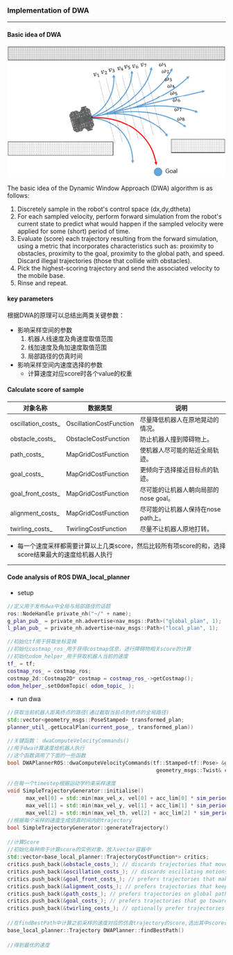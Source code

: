 ### Implementation of DWA

---

#### Basic idea of DWA

![](image/velocity_sample_of_dwa.png)

The basic idea of the Dynamic Window Approach (DWA) algorithm is as follows:

1. Discretely sample in the robot's control space (dx,dy,dtheta)
2. For each sampled velocity, perform forward simulation from the robot's current state to predict what would happen if the sampled velocity were applied for some (short) period of time.
3. Evaluate (score) each trajectory resulting from the forward simulation, using a metric that incorporates characteristics such as: proximity to obstacles, proximity to the goal, proximity to the global path, and speed. Discard illegal trajectories (those that collide with obstacles).
4. Pick the highest-scoring trajectory and send the associated velocity to the mobile base.
5. Rinse and repeat.

#### key parameters

根据DWA的原理可以总结出两类关键参数：

- 影响采样空间的参数
  1. 机器人线速度及角速度取值范围
  2. 线加速度及角加速度取值范围
  3. 局部路径的仿真时间
- 影响采样空间内速度选择的参数
  - 计算速度对应score时各个value的权重

#### Calculate score of sample

| 对象名称           | 数据类型                | 说明                                  |
| ------------------ | ----------------------- | ------------------------------------- |
| oscillation_costs_ | OscillationCostFunction | 尽量降低机器人在原地晃动的情况。      |
| obstacle_costs_    | ObstacleCostFunction    | 防止机器人撞到障碍物上。              |
| path_costs_        | MapGridCostFunction     | 使机器人尽可能的贴近全局轨迹。        |
| goal_costs_        | MapGridCostFunction     | 更倾向于选择接近目标点的轨迹。        |
| goal_front_costs_  | MapGridCostFunction     | 尽可能的让机器人朝向局部的nose goal。 |
| alignment_costs_   | MapGridCostFunction     | 尽可能的让机器人保持在nose path上。   |
| twirling_costs_    | TwirlingCostFunction    | 尽量不让机器人原地打转。              |

- 每一个速度采样都需要计算以上几类score，然后比较所有项score的和，选择score结果最大的速度给机器人执行

---

#### Code analysis of ROS DWA_local_planner

- setup

```c++
//定义用于发布dwa中全局与局部路径的话题
ros::NodeHandle private_nh("~/" + name);
g_plan_pub_ = private_nh.advertise<nav_msgs::Path>("global_plan", 1);
l_plan_pub_ = private_nh.advertise<nav_msgs::Path>("local_plan", 1);
```

```c++
//初始化tf用于获取坐标变换
//初始化costmap_ros_用于获得costmap信息，进行障碍物相关score的计算
//初始化odom_helper_用于获取机器人当前的速度
tf_ = tf;
costmap_ros_ = costmap_ros;
costmap_2d::Costmap2D* costmap = costmap_ros_->getCostmap();
odom_helper_.setOdomTopic( odom_topic_ );
```

- run dwa

```c++
//获取当前机器人距离终点的路径(通过截取当前点到终点的全局路径)
std::vector<geometry_msgs::PoseStamped> transformed_plan;
planner_util_.getLocalPlan(current_pose_, transformed_plan)) 
```

```c++
//关键函数： dwaComputeVelocityCommands()
//用于dwa计算速度给机器人执行
//这个函数调用了下面的一些函数
bool DWAPlannerROS::dwaComputeVelocityCommands(tf::Stamped<tf::Pose> &global_pose, 
                                                geometry_msgs::Twist& cmd_vel)
```

```c++
//在每一个timestep根据运动学约束采样速度
void SimpleTrajectoryGenerator::initialise()
      max_vel[0] = std::min(max_vel_x, vel[0] + acc_lim[0] * sim_period_);
      max_vel[1] = std::min(max_vel_y, vel[1] + acc_lim[1] * sim_period_);
      max_vel[2] = std::min(max_vel_th, vel[2] + acc_lim[2] * sim_period_);
//根据每个采样的速度生成仿真时间内的trajectory
bool SimpleTrajectoryGenerator::generateTrajectory()

//计算Score
//初始化每种用于计算score的实例对象，放入vector容器中
std::vector<base_local_planner::TrajectoryCostFunction*> critics;
critics.push_back(&obstacle_costs_); // discards trajectories that move into obstacles
critics.push_back(&oscillation_costs_); // discards oscillating motions (assisgns cost -1)
critics.push_back(&goal_front_costs_); // prefers trajectories that make the nose go towards (local) nose goal
critics.push_back(&alignment_costs_); // prefers trajectories that keep the robot nose on nose path
critics.push_back(&path_costs_); // prefers trajectories on global path
critics.push_back(&goal_costs_); // prefers trajectories that go towards (local) goal, based on wave propagation
critics.push_back(&twirling_costs_); // optionally prefer trajectories that don't spin

//在findBestPath中计算之前采样的速度对应的仿真trajectory的score,选出其中score最大的速度指令
base_local_planner::Trajectory DWAPlanner::findBestPath()

//得到最优的速度
```

